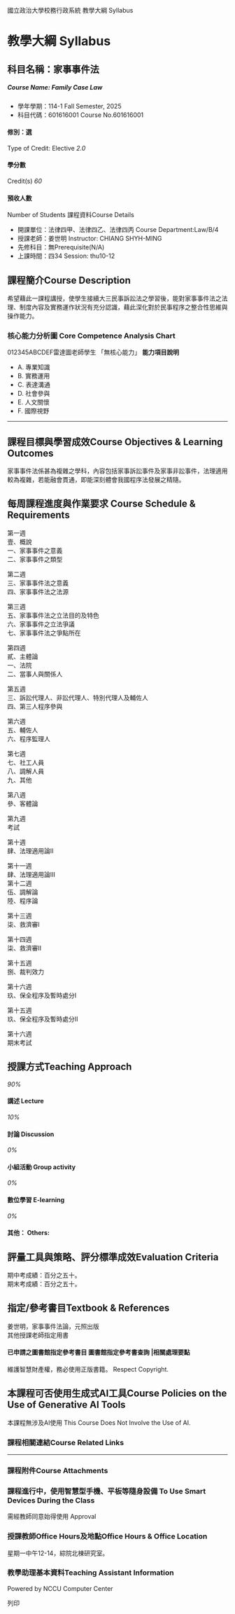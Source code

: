 國立政治大學校務行政系統 教學大綱 Syllabus
# 教學大綱 Syllabus
##  科目名稱：家事事件法
#####  Course Name: Family Case Law
  * 學年學期：114-1 Fall Semester, 2025 
  * 科目代碼：601616001 Course No.601616001


#### 修別：選
Type of Credit: Elective 
_2.0_
#### 學分數
Credit(s)
_60_
#### 預收人數
Number of Students
課程資料Course Details
  * 開課單位：法律四甲、法律四乙、法律四丙 Course Department:Law/B/4 
  * 授課老師：姜世明 Instructor: CHIANG SHYH-MING 
  * 先修科目：無Prerequisite(N/A)
  * 上課時間：四34 Session: thu10-12 


##  課程簡介Course Description
希望藉此一課程講授，使學生接續大三民事訴訟法之學習後，能對家事事件法之法理、制度內容及實務運作狀況有充分認識，藉此深化對於民事程序之整合性思維與操作能力。
###  核心能力分析圖 Core Competence Analysis Chart
012345ABCDEF雷達圖老師學生
「無核心能力」 
**能力項目說明**
  * A. 專業知識
  * B. 實務運用
  * C. 表達溝通
  * D. 社會參與
  * E. 人文關懷
  * F. 國際視野


* * *
##  課程目標與學習成效Course Objectives & Learning Outcomes 
家事事件法係甚為複雜之學科，內容包括家事訴訟事件及家事非訟事件，法理適用較為複雜，若能融會貫通，即能深刻體會我國程序法發展之精隨。
##  每周課程進度與作業要求 Course Schedule & Requirements
第一週  
壹、概說  
一、家事事件之意義  
二、家事事件之類型  
  
第二週  
三、家事事件法之意義  
四、家事事件法之法源  
  
第三週  
五、家事事件法之立法目的及特色  
六、家事事件之立法爭議  
七、家事事件法之爭點所在  
  
第四週  
貳、主體論  
一、法院  
二、當事人與關係人  
  
第五週  
三、訴訟代理人、非訟代理人、特別代理人及輔佐人  
四、第三人程序參與  
  
第六週  
五、輔佐人  
六、程序監理人  
  
第七週  
七、社工人員  
八、調解人員  
九、其他  
  
第八週  
參、客體論  
  
第九週  
考試  
  
第十週  
肆、法理適用論II  
  
第十一週  
肆、法理適用論III  
第十二週  
伍、調解論  
陸、程序論  
  
第十三週  
柒、救濟審I  
  
第十四週  
柒、救濟審II  
  
第十五週  
捌、裁判效力  
  
第十六週  
玖、保全程序及暫時處分I  
  
第十五週  
玖、保全程序及暫時處分II  
  
第十六週  
期末考試
##  授課方式Teaching Approach
_90%_
####  講述 Lecture
_10%_
####  討論 Discussion
_0%_
####  小組活動 Group activity
_0%_
####  數位學習 E-learning
_0%_
####  其他： Others:
##  評量工具與策略、評分標準成效Evaluation Criteria
期中考成績：百分之五十。  
期末考成績：百分之五十。
##  指定/參考書目Textbook & References
姜世明，家事事件法論，元照出版  
其他授課老師指定用書
####  已申請之圖書館指定參考書目  圖書館指定參考書查詢 |相關處理要點
維護智慧財產權，務必使用正版書籍。 Respect Copyright.
##  本課程可否使用生成式AI工具Course Policies on the Use of Generative AI Tools
本課程無涉及AI使用 This Course Does Not Involve the Use of AI.
###  課程相關連結Course Related Links
* * *
###  課程附件Course Attachments
###  課程進行中，使用智慧型手機、平板等隨身設備 To Use Smart Devices During the Class
需經教師同意始得使用  Approval
###  授課教師Office Hours及地點Office Hours & Office Location
星期一中午12-14，綜院北棟研究室。
###  教學助理基本資料Teaching Assistant Information
Powered by NCCU Computer Center
  
列印
